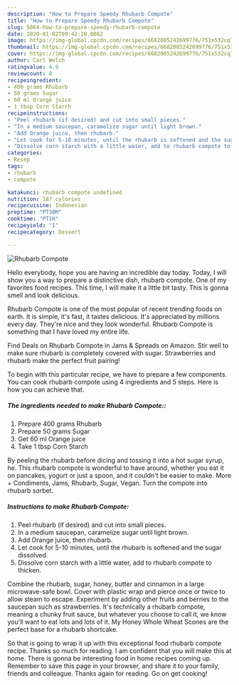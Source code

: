 ```yaml
---
description: "How to Prepare Speedy Rhubarb Compote"
title: "How to Prepare Speedy Rhubarb Compote"
slug: 5864-how-to-prepare-speedy-rhubarb-compote
date: 2020-01-02T09:42:20.008Z
image: https://img-global.cpcdn.com/recipes/6682085242699776/751x532cq70/rhubarb-compote-recipe-main-photo.jpg
thumbnail: https://img-global.cpcdn.com/recipes/6682085242699776/751x532cq70/rhubarb-compote-recipe-main-photo.jpg
cover: https://img-global.cpcdn.com/recipes/6682085242699776/751x532cq70/rhubarb-compote-recipe-main-photo.jpg
author: Carl Welch
ratingvalue: 4.9
reviewcount: 8
recipeingredient:
- 400 grams Rhubarb
- 50 grams Sugar
- 60 ml Orange juice
- 1 tbsp Corn Starch
recipeinstructions:
- "Peel rhubarb (if desired) and cut into small pieces."
- "In a medium saucepan, caramelize sugar until light brown."
- "Add Orange juice, then rhubarb."
- "Let cook for 5-10 minutes, until the rhubarb is softened and the sugar dissolved."
- "Dissolve corn starch with a little water, add to rhubarb compote to thicken."
categories:
- Resep
tags:
- rhubarb
- compote

katakunci: rhubarb compote undefined
nutrition: 187 calories
recipecuisine: Indonesian
preptime: "PT30M"
cooktime: "PT1H"
recipeyield: "1"
recipecategory: Dessert

---
```



![Rhubarb Compote](https://img-global.cpcdn.com/recipes/6682085242699776/751x532cq70/rhubarb-compote-recipe-main-photo.jpg)

Hello everybody, hope you are having an incredible day today. Today, I will show you a way to prepare a distinctive dish, rhubarb compote. One of my favorites food recipes. This time, I will make it a little bit tasty. This is gonna smell and look delicious.

Rhubarb Compote is one of the most popular of recent trending foods on earth. It is simple, it's fast, it tastes delicious. It's appreciated by millions every day. They're nice and they look wonderful. Rhubarb Compote is something that I have loved my entire life.

Find Deals on Rhubarb Compote in Jams &amp; Spreads on Amazon. Stir well to make sure rhubarb is completely covered with sugar. Strawberries and rhubarb make the perfect fruit pairing!


To begin with this particular recipe, we have to prepare a few components. You can cook rhubarb compote using 4 ingredients and 5 steps. Here is how you can achieve that.

##### The ingredients needed to make Rhubarb Compote::

1. Prepare 400 grams Rhubarb
1. Prepare 50 grams Sugar
1. Get 60 ml Orange juice
1. Take 1 tbsp Corn Starch


By peeling the rhubarb before dicing and tossing it into a hot sugar syrup, he. This rhubarb compote is wonderful to have around, whether you eat it on pancakes, yogurt or just a spoon, and it couldn&#39;t be easier to make. More + Condiments, Jams, Rhubarb, Sugar, Vegan. Turn the compote into rhubarb sorbet. 

##### Instructions to make Rhubarb Compote:

1. Peel rhubarb (if desired) and cut into small pieces.
1. In a medium saucepan, caramelize sugar until light brown.
1. Add Orange juice, then rhubarb.
1. Let cook for 5-10 minutes, until the rhubarb is softened and the sugar dissolved.
1. Dissolve corn starch with a little water, add to rhubarb compote to thicken.


Combine the rhubarb, sugar, honey, butter and cinnamon in a large microwave-safe bowl. Cover with plastic wrap and pierce once or twice to allow steam to escape. Experiment by adding other fruits and berries to the saucepan such as strawberries. It&#39;s technically a rhubarb compote, meaning a chunky fruit sauce, but whatever you choose to call it, we know you&#39;ll want to eat lots and lots of it. My Honey Whole Wheat Scones are the perfect base for a rhubarb shortcake. 

So that is going to wrap it up with this exceptional food rhubarb compote recipe. Thanks so much for reading. I am confident that you will make this at home. There is gonna be interesting food in home recipes coming up. Remember to save this page in your browser, and share it to your family, friends and colleague. Thanks again for reading. Go on get cooking!
